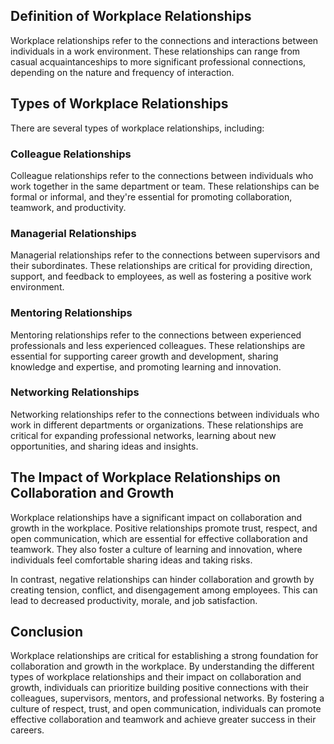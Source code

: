 
Definition of Workplace Relationships
-------------------------------------

Workplace relationships refer to the connections and interactions between individuals in a work environment. These relationships can range from casual acquaintanceships to more significant professional connections, depending on the nature and frequency of interaction.

Types of Workplace Relationships
--------------------------------

There are several types of workplace relationships, including:

### Colleague Relationships

Colleague relationships refer to the connections between individuals who work together in the same department or team. These relationships can be formal or informal, and they're essential for promoting collaboration, teamwork, and productivity.

### Managerial Relationships

Managerial relationships refer to the connections between supervisors and their subordinates. These relationships are critical for providing direction, support, and feedback to employees, as well as fostering a positive work environment.

### Mentoring Relationships

Mentoring relationships refer to the connections between experienced professionals and less experienced colleagues. These relationships are essential for supporting career growth and development, sharing knowledge and expertise, and promoting learning and innovation.

### Networking Relationships

Networking relationships refer to the connections between individuals who work in different departments or organizations. These relationships are critical for expanding professional networks, learning about new opportunities, and sharing ideas and insights.

The Impact of Workplace Relationships on Collaboration and Growth
-----------------------------------------------------------------

Workplace relationships have a significant impact on collaboration and growth in the workplace. Positive relationships promote trust, respect, and open communication, which are essential for effective collaboration and teamwork. They also foster a culture of learning and innovation, where individuals feel comfortable sharing ideas and taking risks.

In contrast, negative relationships can hinder collaboration and growth by creating tension, conflict, and disengagement among employees. This can lead to decreased productivity, morale, and job satisfaction.

Conclusion
----------

Workplace relationships are critical for establishing a strong foundation for collaboration and growth in the workplace. By understanding the different types of workplace relationships and their impact on collaboration and growth, individuals can prioritize building positive connections with their colleagues, supervisors, mentors, and professional networks. By fostering a culture of respect, trust, and open communication, individuals can promote effective collaboration and teamwork and achieve greater success in their careers.
